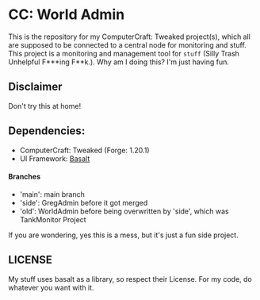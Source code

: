 # CC: World Admin

This is the repository for my ComputerCraft: Tweaked project(s), which all are supposed to be connected to a central node for monitoring and stuff. This project is a monitoring and management tool for `stuff` (Silly Trash Unhelpful F***ing F\*\*k.). Why am I doing this? I'm just having fun.

## Disclaimer
Don't try this at home!

## Dependencies:

- ComputerCraft: Tweaked (Forge: 1.20.1)
- UI Framework: [Basalt](https://github.com/Pyroxenium/Basalt)

#### Branches
 - 'main': main branch
 - 'side': GregAdmin before it got merged
 - 'old': WorldAdmin before being overwritten by 'side', which was TankMonitor Project

If you are wondering, yes this is a mess, but it's just a fun side project.

## LICENSE
My stuff uses basalt as a library, so respect their License. 
For my code, do whatever you want with it.
